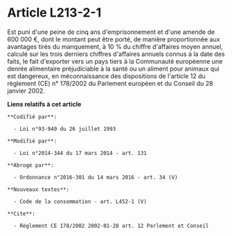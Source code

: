 # Article L213-2-1

Est puni d'une peine de cinq ans d'emprisonnement et d'une amende de 600 000 €, dont le montant peut être porté, de manière
proportionnée aux avantages tirés du manquement, à 10 % du chiffre d'affaires moyen annuel, calculé sur les trois derniers
chiffres d'affaires annuels connus à la date des faits, le fait d'exporter vers un pays tiers à la Communauté européenne une
denrée alimentaire préjudiciable à la santé ou un aliment pour animaux qui est dangereux, en méconnaissance des dispositions
de l'article 12 du règlement (CE) n° 178/2002 du Parlement européen et du Conseil du 28 janvier 2002.

**Liens relatifs à cet article**

	**Codifié par**:

	  - Loi n°93-949 du 26 juillet 1993

	**Modifié par**:

	  - Loi n°2014-344 du 17 mars 2014 - art. 131

	**Abrogé par**:

	  - Ordonnance n°2016-301 du 14 mars 2016 - art. 34 (V)

	**Nouveaux textes**:

	  - Code de la consommation - art. L452-1 (V)

	**Cite**:

	  - Règlement CE 178/2002 2002-01-28 art. 12 Parlement et Conseil
